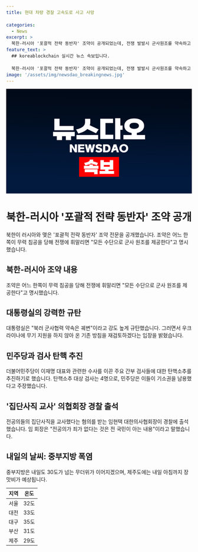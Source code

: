 ```yaml
---
title: 현대 차량 경찰 고속도로 사고 사망

categories:
  - News
excerpt: >
  북한-러시아 '포괄적 전략 동반자' 조약이 공개되었는데, 전쟁 발발시 군사원조를 약속하고 대통령실은 강력히 규탄했다. 민주당은 이재명 수사를 이끈 주요 간부 검사들에 대한 탄핵소추를 추진하며 '집단사직 교사' 의협회장이 경찰 출석했다. 내일 중부지방은 폭염이 이어지는 가운데, 제주는 강한 장맛비가 예상됩니다. (150자)
feature_text: >
  ## koreablockchain 실시간 뉴스 속보입니다.

  북한-러시아 '포괄적 전략 동반자' 조약이 공개되었는데, 전쟁 발발시 군사원조를 약속하고 대통령실은 강력히 규탄했다. 민주당은 이재명 수사를 이끈 주요 간부 검사들에 대한 탄핵소추를 추진하며 '집단사직 교사' 의협회장이 경찰 출석했다. 내일 중부지방은 폭염이 이어지는 가운데, 제주는 강한 장맛비가 예상됩니다. (150자)
image: '/assets/img/newsdao_breakingnews.jpg'
---
```


<p><img src="/assets/img/newsdao_breakingnews.jpg" alt="koreablockchain 속보" /></p>

<h1>북한-러시아 '포괄적 전략 동반자' 조약 공개</h1>

<p>북한이 러시아와 맺은 '포괄적 전략 동반자' 조약 전문을 공개했습니다. 조약은 어느 한쪽이 무력 침공을 당해 전쟁에 휘말리면 "모든 수단으로 군사 원조를 제공한다"고 명시했습니다.</p>

<p data-ke-size="size16"></p>

<h2>북한-러시아 조약 내용</h2>

<p data-ke-size="size16">조약은 어느 한쪽이 무력 침공을 당해 전쟁에 휘말리면 "모든 수단으로 군사 원조를 제공한다"고 명시했습니다.</p>

<h2>대통령실의 강력한 규탄</h2>

<p data-ke-size="size16">대통령실은 "북러 군사협력 약속은 궤변"이라고 강도 높게 규탄했습니다. 그러면서 우크라이나에 무기 지원을 하지 않아 온 기존 방침을 재검토하겠다는 입장을 밝혔습니다.</p>

<h2>민주당과 검사 탄핵 추진</h2>

<p data-ke-size="size16">더불어민주당이 이재명 대표와 관련한 수사를 이끈 주요 간부 검사들에 대한 탄핵소추를 추진하기로 했습니다. 탄핵소추 대상 검사는 4명으로, 민주당은 이들이 기소권을 남용했다고 주장했습니다.</p>

<h2>'집단사직 교사' 의협회장 경찰 출석</h2>

<p data-ke-size="size16">전공의들의 집단사직을 교사했다는 혐의를 받는 임현택 대한의사협회장이 경찰에 출석했습니다. 임 회장은 "전공의가 죄가 없다는 것은 전 국민이 아는 내용"이라고 말했습니다.</p>

<h2>내일의 날씨: 중부지방 폭염</h2>

<p data-ke-size="size16">중부지방은 내일도 30도가 넘는 무더위가 이어지겠으며, 제주도에는 내일 아침까지 장맛비가 예상됩니다.</p>

<table>
    <thead>
        <tr>
            <th>지역</th>
            <th>온도</th>
        </tr>
    </thead>
    <tbody>
        <tr>
            <td>서울</td>
            <td>32도</td>
        </tr>
        <tr>
            <td>대전</td>
            <td>33도</td>
        </tr>
        <tr>
            <td>대구</td>
            <td>35도</td>
        </tr>
        <tr>
            <td>부산</td>
            <td>31도</td>
        </tr>
        <tr>
            <td>제주</td>
            <td>29도</td>
        </tr>
    </tbody>
</table>

<p data-ke-size="size16">&nbsp;</p>

